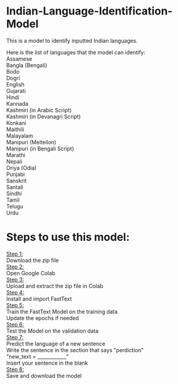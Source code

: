 # Indian-Language-Identification-Model
This is a model to identify inputted Indian languages. 

Here is the list of languages that the model can identify: <br />
Assamese <br />
Bangla (Bengali) <br />
Bodo<br />
Dogri<br />
English<br />
Gujarati<br />
Hindi<br />
Kannada<br />
Kashmiri (in Arabic Script)<br />
Kashmiri (in Devanagri Script)<br />
Konkani<br />
Maithili<br />
Malayalam<br />
Manipuri (Meiteilon)<br />
Manipuri (in Bengali Script)<br />
Marathi<br />
Nepali<br />
Oriya (Odia)<br />
Punjabi<br />
Sanskrit<br />
Santali<br />
Sindhi<br />
Tamil<br />
Telugu<br />
Urdu<br />

# Steps to use this model:
<ins>Step 1:</ins><br />
  Download the zip file<br />
<ins>Step 2:</ins><br />
  Open Google Colab<br />
<ins>Step 3:</ins><br />
  Upload and extract the zip file in Colab<br />
<ins>Step 4:</ins><br />
  Install and import FastText<br />
<ins>Step 5:</ins><br />
  Train the FastText Model on the training data<br />
  Update the epochs if needed<br />
<ins>Step 6:</ins><br />
  Test the Model on the validation data<br />
<ins>Step 7:</ins><br />
  Predict the language of a new sentence<br />
  Write the sentence in the section that says "perdiction" <br />
  "new_text = ____________"<br />
  Insert your sentence in the blank<br />
<ins>Step 8:</ins><br />
  Save and download the model<br />
